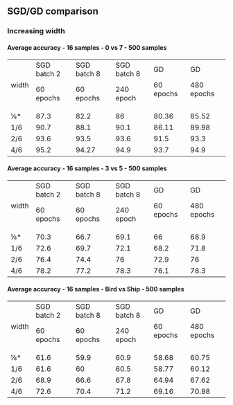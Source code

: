  ## SGD/GD comparison


### Increasing width


#### Average accuracy - 16 samples - 0 vs 7 - 500 samples


<table>
  <tr>
   <td>width
   </td>
   <td>SGD batch 2 
<p>
60 epochs
   </td>
   <td>SGD batch 8 
<p>
60 epochs
   </td>
   <td>SGD batch 8
<p>
240 epoch
   </td>
   <td>GD 
<p>
60 epochs 
   </td>
   <td>GD 
<p>
480 epochs
   </td>
  </tr>
  <tr>
   <td>⅙*
   </td>
   <td>87.3
   </td>
   <td>82.2
   </td>
   <td>86
   </td>
   <td>80.36
   </td>
   <td>85.52
   </td>
  </tr>
  <tr>
   <td>1/6
   </td>
   <td>90.7
   </td>
   <td>88.1
   </td>
   <td>90.1
   </td>
   <td>86.11
   </td>
   <td>89.98
   </td>
  </tr>
  <tr>
   <td>2/6
   </td>
   <td>93.6
   </td>
   <td>93.5
   </td>
   <td>93.6
   </td>
   <td>91.5
   </td>
   <td>93.3
   </td>
  </tr>
  <tr>
   <td>4/6
   </td>
   <td>95.2
   </td>
   <td>94.27
   </td>
   <td>94.9
   </td>
   <td>93.7
   </td>
   <td>94.9
   </td>
  </tr>
</table>



#### Average accuracy - 16 samples - 3 vs 5 - 500 samples


<table>
  <tr>
   <td>width
   </td>
   <td>SGD batch 2 
<p>
60 epochs
   </td>
   <td>SGD batch 8 
<p>
60 epochs
   </td>
   <td>SGD batch 8
<p>
240 epoch
   </td>
   <td>GD 
<p>
60 epochs 
   </td>
   <td>GD 
<p>
480 epochs
   </td>
  </tr>
  <tr>
   <td>⅙*
   </td>
   <td>70.3
   </td>
   <td>66.7
   </td>
   <td>69.1
   </td>
   <td>66
   </td>
   <td>68.9
   </td>
  </tr>
  <tr>
   <td>1/6
   </td>
   <td>72.6
   </td>
   <td>69.7
   </td>
   <td>72.1
   </td>
   <td>68.2
   </td>
   <td>71.8
   </td>
  </tr>
  <tr>
   <td>2/6
   </td>
   <td>76.4
   </td>
   <td>74.4
   </td>
   <td>76
   </td>
   <td>72.9
   </td>
   <td>76
   </td>
  </tr>
  <tr>
   <td>4/6
   </td>
   <td>78.2
   </td>
   <td>77.2
   </td>
   <td>78.3
   </td>
   <td>76.1
   </td>
   <td>78.3
   </td>
  </tr>
</table>



#### Average accuracy  - 16 samples - Bird vs Ship - 500 samples


<table>
  <tr>
   <td>width
   </td>
   <td>SGD batch 2 
<p>
60 epochs
   </td>
   <td>SGD batch 8 
<p>
60 epochs
   </td>
   <td>SGD batch 8
<p>
240 epoch
   </td>
   <td>GD 
<p>
60 epochs 
   </td>
   <td>GD 
<p>
480 epochs
   </td>
  </tr>
  <tr>
   <td>⅙*
   </td>
   <td>61.6
   </td>
   <td>59.9
   </td>
   <td>60.9
   </td>
   <td>58.68
   </td>
   <td>60.75
   </td>
  </tr>
  <tr>
   <td>1/6
   </td>
   <td>61.6
   </td>
   <td>60
   </td>
   <td>60.5
   </td>
   <td>58.77
   </td>
   <td>60.12
   </td>
  </tr>
  <tr>
   <td>2/6
   </td>
   <td>68.9
   </td>
   <td>66.6
   </td>
   <td>67.8
   </td>
   <td>64.94
   </td>
   <td>67.62
   </td>
  </tr>
  <tr>
   <td>4/6
   </td>
   <td>72.6
   </td>
   <td>70.4
   </td>
   <td>71.2
   </td>
   <td>69.16
   </td>
   <td>70.98
   </td>
  </tr>
</table>


